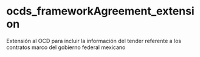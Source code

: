 # ocds_frameworkAgreement_extension
Extensión al OCD para incluir la información del tender referente a los contratos marco del gobierno federal mexicano
